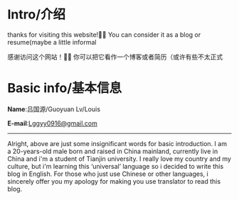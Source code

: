 # Intro/介绍
thanks for visiting this website!🫶🏻 You can consider it as a blog or resume(maybe a little informal

感谢访问这个网站！🫶🏻 你可以把它看作一个博客或者简历（或许有些不太正式

# Basic info/基本信息
**Name**:吕国源/Guoyuan Lv/Louis

**E-mail**:Lggyy0916@gmail.com

---

Alright, above are just some insignificant words for basic introduction. I am a 20-years-old male born and raised in China mainland, currently live in China and i'm a student of Tianjin university. I really love my country and my culture, but i'm learning this ‘universal’ language so i decided to write this blog in English. For those who just use Chinese or other languages, i sincerely offer you my apology for making you use translator to read this blog.
